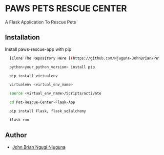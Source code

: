 
# PAWS PETS RESCUE CENTER

A Flask Application To Rescue Pets


## Installation

Install paws-rescue-app with pip

```bash
  [Clone The Repository Here ](https://github.com/Njuguna-JohnBrian/Pet-Rescue-Center-Flask-App.git)

  python<your_python_version> install pip

  pip install virtualenv

  virtualenv <virtual_env_name>

  source <virtual_env_name>/Scripts/activate

  cd Pet-Rescue-Center-Flask-App 

  pip install Flask, flask_sqlalchemy

  flask run 
```
    
## Author

- [John Brian Ngugi Njuguna](https://github.com/Njuguna-JohnBrian)

